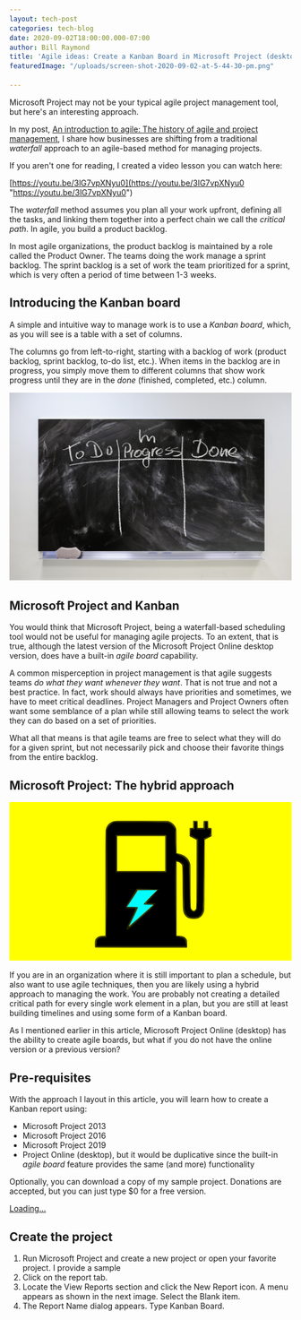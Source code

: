 ```yaml
---
layout: tech-post
categories: tech-blog
date: 2020-09-02T18:00:00.000-07:00
author: Bill Raymond
title: 'Agile ideas: Create a Kanban Board in Microsoft Project (desktop)'
featuredImage: "/uploads/screen-shot-2020-09-02-at-5-44-30-pm.png"

---
```

Microsoft Project may not be your typical agile project management tool, but here's an interesting approach.

In my post, [An introduction to agile: The history of agile and project management](he-history-of-agile-and-project-management.html), I share how businesses are shifting from a traditional _waterfall_ approach to an agile-based method for managing projects.

If you aren't one for reading, I created a video lesson you can watch here:

[https://youtu.be/3lG7vpXNyu0](https://youtu.be/3lG7vpXNyu0 "https://youtu.be/3lG7vpXNyu0")

The _waterfall_ method assumes you plan all your work upfront, defining all the tasks, and linking them together into a perfect chain we call the _critical path_. In agile, you build a product backlog.

In most agile organizations, the product backlog is maintained by a role called the Product Owner. The teams doing the work manage a sprint backlog. The sprint backlog is a set of work the team prioritized for a sprint, which is very often a period of time between 1-3 weeks.

## Introducing the Kanban board

A simple and intuitive way to manage work is to use a _Kanban board_, which, as you will see is a table with a set of columns.

The columns go from left-to-right, starting with a backlog of work (product backlog, sprint backlog, to-do list, etc.). When items in the backlog are in progress, you simply move them to different columns that show work progress until they are in the _done_ (finished, completed, etc.) column.

![](/uploads/work-4096927_1920.jpg)

## Microsoft Project and Kanban

You would think that Microsoft Project, being a waterfall-based scheduling tool would not be useful for managing agile projects. To an extent, that is true, although the latest version of the Microsoft Project Online desktop version, does have a built-in _agile board_ capability.

A common misperception in project management is that agile suggests teams _do what they want whenever they want_. That is not true and not a best practice. In fact, work should always have priorities and sometimes, we have to meet critical deadlines. Project Managers and Project Owners often want some semblance of a plan while still allowing teams to select the work they can do based on a set of priorities.

What all that means is that agile teams are free to select what they will do for a given sprint, but not necessarily pick and choose their favorite things from the entire backlog.

## Microsoft Project: The hybrid approach

![](/uploads/charging-station-logo-5261309_1280.png)

If you are in an organization where it is still important to plan a schedule, but also want to use agile techniques, then you are likely using a hybrid approach to managing the work. You are probably not creating a detailed critical path for every single work element in a plan, but you are still at least building timelines and using some form of a Kanban board.

As I mentioned earlier in this article, Microsoft Project Online (desktop) has the ability to create agile boards, but what if you do not have the online version or a previous version?

## Pre-requisites

With the approach I layout in this article, you will learn how to create a Kanban report using:

* Microsoft Project 2013
* Microsoft Project 2016
* Microsoft Project 2019
* Project Online (desktop), but it would be duplicative since the built-in _agile board_  feature provides the same (and more) functionality

Optionally, you can download a copy of my sample project. Donations are accepted, but you can just type $0 for a free version.

<script src="https://gumroad.com/js/gumroad-embed.js"></script>
<div class="gumroad-product-embed" data-gumroad-product-id="FUAno"><a href="https://gumroad.com/l/FUAno">Loading...</a></div>

## Create the project

1. Run Microsoft Project and create a new project or open your favorite project. I provide a sample
2. Click on the report tab.
3. Locate the View Reports section and click the New Report icon. A menu appears as shown in the next image. Select the Blank item. 
4. The Report Name dialog appears. Type Kanban Board.